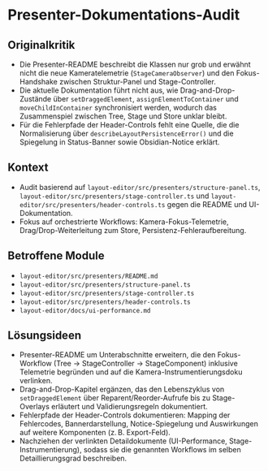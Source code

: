 # Presenter-Dokumentations-Audit

## Originalkritik
- Die Presenter-README beschreibt die Klassen nur grob und erwähnt nicht die neue Kameratelemetrie (`StageCameraObserver`) und den Fokus-Handshake zwischen Struktur-Panel und Stage-Controller.
- Die aktuelle Dokumentation führt nicht aus, wie Drag-and-Drop-Zustände über `setDraggedElement`, `assignElementToContainer` und `moveChildInContainer` synchronisiert werden, wodurch das Zusammenspiel zwischen Tree, Stage und Store unklar bleibt.
- Für die Fehlerpfade der Header-Controls fehlt eine Quelle, die die Normalisierung über `describeLayoutPersistenceError()` und die Spiegelung in Status-Banner sowie Obsidian-Notice erklärt.

## Kontext
- Audit basierend auf `layout-editor/src/presenters/structure-panel.ts`, `layout-editor/src/presenters/stage-controller.ts` und `layout-editor/src/presenters/header-controls.ts` gegen die README und UI-Dokumentation.
- Fokus auf orchestrierte Workflows: Kamera-Fokus-Telemetrie, Drag/Drop-Weiterleitung zum Store, Persistenz-Fehleraufbereitung.

## Betroffene Module
- `layout-editor/src/presenters/README.md`
- `layout-editor/src/presenters/structure-panel.ts`
- `layout-editor/src/presenters/stage-controller.ts`
- `layout-editor/src/presenters/header-controls.ts`
- `layout-editor/docs/ui-performance.md`

## Lösungsideen
- Presenter-README um Unterabschnitte erweitern, die den Fokus-Workflow (Tree → StageController → StageComponent) inklusive Telemetrie begründen und auf die Kamera-Instrumentierungsdoku verlinken.
- Drag-and-Drop-Kapitel ergänzen, das den Lebenszyklus von `setDraggedElement` über Reparent/Reorder-Aufrufe bis zu Stage-Overlays erläutert und Validierungsregeln dokumentiert.
- Fehlerpfade der Header-Controls dokumentieren: Mapping der Fehlercodes, Bannerdarstellung, Notice-Spiegelung und Auswirkungen auf weitere Komponenten (z. B. Export-Feld).
- Nachziehen der verlinkten Detaildokumente (UI-Performance, Stage-Instrumentierung), sodass sie die genannten Workflows im selben Detaillierungsgrad beschreiben.
